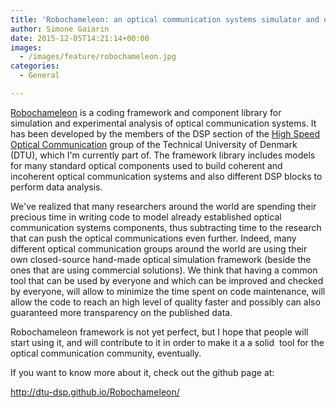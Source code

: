 ```yaml
---
title: 'Robochameleon: an optical communication systems simulator and data processor'
author: Simone Gaiarin
date: 2015-12-05T14:21:14+00:00
images:
  - /images/feature/robochameleon.jpg
categories:
  - General

---
```

[Robochameleon][1] is a coding framework and component library for simulation and experimental analysis of optical communication systems. It has been developed by the members of the DSP section of the [High Speed Optical Communication][2] group of the Technical University of Denmark (DTU), which I'm currently part of. <!--more-->The framework library includes models for many standard optical components used to build coherent and incoherent optical communication systems and also different DSP blocks to perform data analysis.

We've realized that many researchers around the world are spending their precious time in writing code to model already established optical communication systems components, thus subtracting time to the research that can push the optical communications even further. Indeed, many different optical communication groups around the world are using their own closed-source hand-made optical simulation framework (beside the ones that are using commercial solutions). We think that having a common tool that can be used by everyone and which can be improved and checked by everyone, will allow to minimize the time spent on code maintenance, will allow the code to reach an high level of quality faster and possibly can also guaranteed more transparency on the published data.

Robochameleon framework is not yet perfect, but I hope that people will start using it, and will contribute to it in order to make it a a solid  tool for the optical communication community, eventually.

If you want to know more about it, check out the github page at:

<http://dtu-dsp.github.io/Robochameleon/>

 [1]: http://dtu-dsp.github.io/Robochameleon/
 [2]: https://www.fotonik.dtu.dk/english/Research-groups/High-Speed-Optical-Communications
